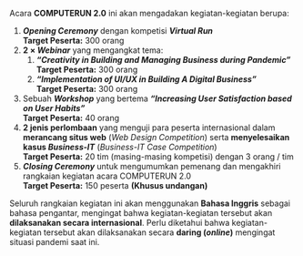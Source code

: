 <p class="h5">Acara <b>COMPUTERUN 2.0</b> ini akan mengadakan kegiatan-kegiatan berupa:</p>

1. ***Opening Ceremony*** dengan kompetisi ***Virtual Run***<br><b class="teal-text">Target Peserta:</b> 300 orang
2. **2 &times; *Webinar*** yang mengangkat tema:
   1. ***“Creativity in Building and Managing Business during Pandemic”***<br><b class="teal-text">Target Peserta:</b> 300 orang
   2. ***“Implementation of UI/UX in Building A Digital Business”***<br><b class="teal-text">Target Peserta:</b> 300 orang
3. Sebuah ***Workshop*** yang bertema ***“Increasing User
Satisfaction based on User Habits”***<br><b class="teal-text">Target Peserta:</b> 40 orang
4. **2 jenis perlombaan** yang menguji para peserta internasional dalam **merancang situs web** (*Web Design Competition*) serta **menyelesaikan kasus *Business-IT*** (*Business-IT Case Competition*)<br><b class="teal-text">Target Peserta:</b> 20 tim (masing-masing kompetisi) dengan 3 orang / tim
5. ***Closing Ceremony*** untuk mengumumkan pemenang dan mengakhiri rangkaian kegiatan acara COMPUTERUN 2.0<br><b class="teal-text">Target Peserta:</b> 150 peserta **(Khusus undangan)**

<p class="h5">Seluruh rangkaian kegiatan ini akan menggunakan <b>Bahasa Inggris</b> sebagai bahasa pengantar, mengingat bahwa kegiatan-kegiatan tersebut akan <b>dilaksanakan secara internasional</b>. Perlu diketahui bahwa kegiatan-kegiatan tersebut akan dilaksanakan secara <b>daring (<i>online</i>)</b> mengingat situasi pandemi saat ini.</p>

